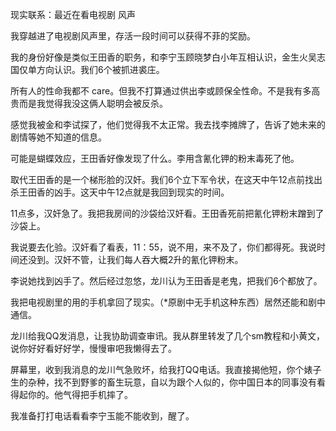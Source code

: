 现实联系：最近在看电视剧 风声

我穿越进了电视剧风声里，存活一段时间可以获得不菲的奖励。

我的身份好像是类似王田香的职务，和李宁玉顾晓梦白小年互相认识，金生火吴志国仅单方向认识。我们6个被抓进裘庄。

所有人的性命我都不 care。但我不打算通过供出李或顾保全性命。不是我有多高贵而是我觉得我没这俩人聪明会被反杀。

感觉我被金和李试探了，他们觉得我不太正常。我去找李摊牌了，告诉了她未来的剧情等她不知道的信息。

可能是蝴蝶效应，王田香好像发现了什么。李用含氰化钾的粉末毒死了他。

取代王田香的是一个梯形脸的汉奸。我们6个立下军令状，在这天中午12点前找出杀王田香的凶手。这天中午12点就是我回到现实的时间。

11点多，汉奸急了。我把我房间的沙袋给汉奸看。王田香死前把氰化钾粉末蹭到了沙袋上。

我说要去化验。汉奸看了看表，11：55，说不用，来不及了，你们都得死。我说时间还没到。汉奸不管，让我们每人吞大概2升的氰化钾粉末。

李说她找到凶手了。然后经过忽悠，龙川认为王田香是老鬼，把我们6个都放了。

我把电视剧里的用的手机拿回了现实。（*原剧中无手机这种东西）居然还能和剧中通信。

龙川给我QQ发消息，让我协助调查审讯。我从群里转发了几个sm教程和小黄文，说你好好看好好学，慢慢审吧我懒得去了。

屏幕里，收到我消息的龙川气急败坏，给我打QQ电话。我直接揭他短，你个婊子生的杂种，找不到野爹的畜生玩意，自以为跟个人似的，你中国日本的同事没有看得起你的。他气得把手机摔了。

我准备打打电话看看李宁玉能不能收到，醒了。
